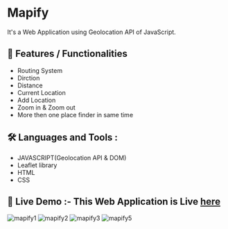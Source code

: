 
# Mapify
It's a Web Application using Geolocation API of JavaScript.

## 💁 Features / Functionalities
  
  - Routing System
  - Dirction
  - Distance
  - Current Location
  - Add Location
  - Zoom in & Zoom out
  - More then one place finder in same time

## 🛠️ Languages and Tools :
  - JAVASCRIPT(Geolocation API & DOM)
  - Leaflet library
  - HTML
  - CSS

## 🚀 Live Demo :- This Web Application is Live [here](https://subrata-9999.github.io/Mapify/)
   

![mapify1](https://user-images.githubusercontent.com/109057053/188257263-3ebfc8d8-5ee8-464c-b617-2ccb9d20d769.png)
![mapify2](https://user-images.githubusercontent.com/109057053/188257272-1042c255-f39d-418c-99b5-d36948f47638.png)
![mapify3](https://user-images.githubusercontent.com/109057053/188257289-0ae199e5-0fb6-449a-b71e-82b89486b8ac.png)
![mapify5](https://user-images.githubusercontent.com/109057053/188257297-bfe40267-3adb-4799-a8f8-2e81bbd6ec8b.jpg)
